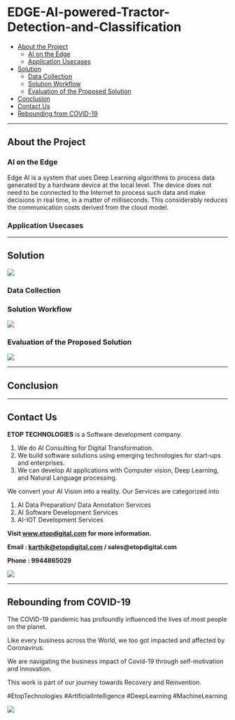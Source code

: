 # EDGE-AI-powered-Tractor-Detection-and-Classification

* [About the Project](https://github.com/Karthikkannan-AI/EDGE-AI-powered-Tractor-Detection-and-Classification/blob/main/README.md#about-the-project)
  * [AI on the Edge](https://github.com/Karthikkannan-AI/EDGE-AI-powered-Tractor-Detection-and-Classification/blob/main/README.md#ai-on-the-edge)
  * [Application Usecases](https://github.com/Karthikkannan-AI/EDGE-AI-powered-Tractor-Detection-and-Classification/blob/main/README.md#application-usecases)
* [Solution](https://github.com/Karthikkannan-AI/EDGE-AI-powered-Tractor-Detection-and-Classification/blob/main/README.md#solution)
  * [Data Collection](https://github.com/Karthikkannan-AI/EDGE-AI-powered-Tractor-Detection-and-Classification/blob/main/README.md#data-collection)
  * [Solution Workflow](https://github.com/Karthikkannan-AI/EDGE-AI-powered-Tractor-Detection-and-Classification/blob/main/README.md#solution-workflow)
  * [Evaluation of the Proposed Solution](https://github.com/Karthikkannan-AI/EDGE-AI-powered-Tractor-Detection-and-Classification/blob/main/README.md#evaluation-of-the-proposed-solution)
* [Conclusion](https://github.com/Karthikkannan-AI/EDGE-AI-powered-Tractor-Detection-and-Classification/blob/main/README.md#conclusion)
* [Contact Us](https://github.com/Karthikkannan-AI/EDGE-AI-powered-Tractor-Detection-and-Classification/blob/main/README.md#contact-us)
* [Rebounding from COVID-19](https://github.com/Karthikkannan-AI/EDGE-AI-powered-Tractor-Detection-and-Classification/blob/main/README.md#rebounding-from-covid-19)

- - - -

## About the Project ##



### AI on the Edge ###

Edge AI is a system that uses Deep Learning algorithms to process data generated by a hardware device at the local level. The device does not need to be connected to the Internet to process such data and make decisions in real time, in a matter of milliseconds. This considerably reduces the communication costs derived from the cloud model.

### Application Usecases ###


- - - -


## Solution ##

<img src="https://github.com/Karthikkannan-AI/EDGE-AI-powered-Tractor-Detection-and-Classification/blob/main/resources/Tractor%20and%20components.jpg">

### Data Collection ###



### Solution Workflow ###

<img src="https://github.com/Karthikkannan-AI/EDGE-AI-powered-Tractor-Detection-and-Classification/blob/main/resources/Solution%20Workflow.jpg">

### Evaluation of the Proposed Solution ###

<a href="https://youtu.be/sNTx0DSjUKc" target="_blank"><img src="https://github.com/Karthikkannan-AI/EDGE-AI-powered-Tractor-Detection-and-Classification/blob/main/resources/EDGE%20AI%20powered%20Tractor%20Detection.png"/></a> 

- - - -


## Conclusion ##



- - - -


## Contact Us ##

__ETOP TECHNOLOGIES__ is a Software development company. 
1. We do AI Consulting for Digital Transformation.
2. We build software solutions using emerging technologies for start-ups and enterprises. 
3. We can develop AI applications with Computer vision, Deep Learning, and Natural Language processing.

We convert your AI Vision into a reality. Our Services are categorized into 
1. AI Data Preparation/ Data Annotation Services 
2. AI Software Development Services 
3. AI-IOT Development Services

__Visit www.etopdigital.com for more information.__

__Email : karthik@etopdigital.com / sales@etopdigital.com__
          
__Phone : 9944865029__

<img src="https://github.com/Karthikkannan-AI/EDGE-AI-powered-Tractor-Detection-and-Classification/blob/main/resources/About%20ETOP%20Technologies_Github.png">

- - - -

## Rebounding from COVID-19 ##

The COVID-19 pandemic has profoundly influenced the lives of most people on the planet.

Like every business across the World, we too got impacted and affected by Coronavirus.

We are navigating the business impact of Covid-19 through self-motivation and Innovation.

This work is part of our journey towards Recovery and Reinvention.

#EtopTechnologies #ArtificialIntelligence #DeepLearning #MachineLearning


<img src="https://github.com/Karthikkannan-AI/EDGE-AI-powered-Tractor-Detection-and-Classification/blob/main/resources/CoronaPandemic.jpeg">
